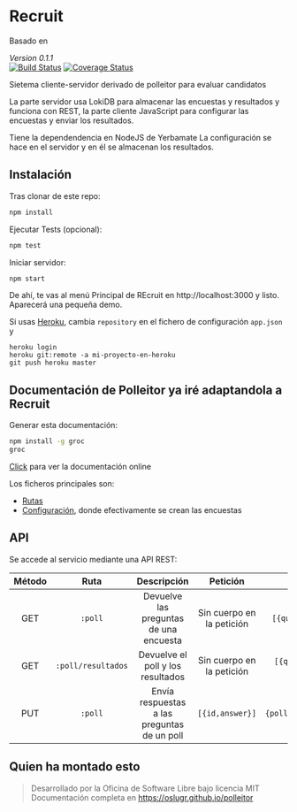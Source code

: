 # Recruit
Basado en 

_Version 0.1.1_    
[![Build Status](https://travis-ci.org/oslugr/polleitor.svg?branch=master)](https://travis-ci.org/oslugr/polleitor)
[![Coverage Status](https://coveralls.io/repos/github/oslugr/polleitor/badge.svg?branch=master)](https://coveralls.io/github/oslugr/polleitor?branch=master)

Sietema cliente-servidor derivado de polleitor para evaluar candidatos

La parte servidor usa LokiDB para almacenar las encuestas y resultados y funciona con REST, la parte cliente JavaScript para configurar las encuestas y enviar los resultados.

Tiene la dependendencia en NodeJS de Yerbamate
La configuración se hace en el servidor y en él se almacenan los resultados.

## Instalación

Tras clonar de este repo:
```bash
npm install
```

Ejecutar Tests (opcional):
```bash
npm test
```

Iniciar servidor:
```bash
npm start
```

De ahí, te vas al menú Principal de REcruit en http://localhost:3000
y listo. Aparecerá una pequeña demo.

Si usas [Heroku](http://heroku.com), cambia `repository` en el fichero de configuración `app.json` y

    heroku login
	heroku git:remote -a mi-proyecto-en-heroku
	git push heroku master


## Documentación de Polleitor ya iré adaptandola a Recruit

Generar esta documentación:
```bash
npm install -g groc
groc
```

[Click](https://oslugr.github.io/polleitor) para ver la documentación online

Los ficheros principales son:

* [Rutas](http://oslugr.github.io/polleitor/routes.html)
* [Configuración](http://oslugr.github.io/polleitor/config.html),
  donde efectivamente se crean las encuestas



## API
Se accede al servicio mediante una API REST:

| **Método** | **Ruta**           | **Descripción**       | **Petición**| **Respuesta**|
|:----------:|:------------------:|:---------------------:|:-----------:|:------------:|
| GET        |`:poll`             | Devuelve las preguntas de una encuesta |Sin cuerpo en la petición|`[{question,[options],id}]`|
| GET        |`:poll/resultados`  | Devuelve el poll y los resultados|Sin cuerpo en la petición|`[{question,[options],id,[answers]}]`|
| PUT        |`:poll`             | Envía respuestas a las preguntas de un poll |`[{id,answer}]`|`{poll,updates,failedUpdates}`|

## Quien ha montado esto

> Desarrollado por la Oficina de Software Libre bajo licencia MIT
> Documentación completa en <https://oslugr.github.io/polleitor>

